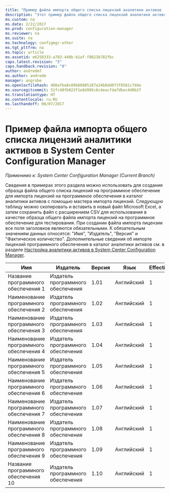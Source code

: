 ```yaml
---
title: "Пример файла импорта общего списка лицензий аналитики активов | Документы Майкрософт"
description: "Этот пример файла общего списка лицензий аналитики активов может помочь вам в импорте лицензий программного обеспечения в System Center Configuration Manager."
ms.custom: na
ms.date: 2/22/2017
ms.prod: configuration-manager
ms.reviewer: na
ms.suite: na
ms.technology: configmgr-other
ms.tgt_pltfrm: na
ms.topic: article
ms.assetid: e6258333-a783-440b-b1af-f8023b782fbc
caps.latest.revision: "5"
caps.handback.revision: "0"
author: andredm7
ms.author: andredm
manager: angrobe
ms.openlocfilehash: 400afbe8c09b80985187a34b0dd0f3f8581c7d4e
ms.sourcegitcommit: 51fc48fb023f1e8d995c6c4eacfda7dbec4d0b2f
ms.translationtype: HT
ms.contentlocale: ru-RU
ms.lasthandoff: 08/07/2017
---
```

# <a name="example-asset-intelligence-general-license-import-file-in-system-center-configuration-manager"></a>Пример файла импорта общего списка лицензий аналитики активов в System Center Configuration Manager

*Применимо к: System Center Configuration Manager (Current Branch)*

Сведения в примерах этого раздела можно использовать для создания образца файла общего списка лицензий на программное обеспечение для импорта лицензий на программное обеспечения в каталог аналитики активов с помощью мастера импорта лицензий. Следующую таблицу можно скопировать и вставить в новый файл Microsoft Excel, а затем сохранить файл с расширением CSV для использования в качестве образца общего файла импорта лицензий на программное обеспечение для тестирования. При создании файла импорта лицензии все поля заголовков являются обязательными. К обязательным значениям данных относятся: "Имя", "Издатель", "Версия" и "Фактическое количество". Дополнительные сведения об импорте лицензий программного обеспечения в каталог аналитики активов см. в разделе [Настройка аналитики активов в System Center Configuration Manager](../../../../core/clients/manage/asset-intelligence/configuring-asset-intelligence.md).  

|Имя|Издатель|Версия|Язык|EffectiveQuantity|PONumber|ResellerName|DateOfPurchase|SupportPurchased|SupportExpirationDate|Комментарии|  
|----------|---------------|-------------|--------------|-----------------------|--------------|------------------|--------------------|----------------------|---------------------------|--------------|  
|Название программного обеспечения 1|Издатель программного обеспечения|1.01|Английский|1|Номер покупки|Имя торгового посредника|10/10/2010|0|10/10/2012|Комментарий|  
|Наименование программного обеспечения 2|Издатель программного обеспечения|1.02|Английский|1|Номер покупки|Имя торгового посредника|10/10/2010|0|10/10/2012|Комментарий|  
|Наименование программного обеспечения 3|Издатель программного обеспечения|1.03|Английский|1|Номер покупки|Имя торгового посредника|10/10/2010|0|10/10/2012|Комментарий|  
|Наименование программного обеспечения 4|Издатель программного обеспечения|1.04|Английский|1|Номер покупки|Имя торгового посредника|10/10/2010|0|10/10/2012|Комментарий|  
|Наименование программного обеспечения 5|Издатель программного обеспечения|1.05|Английский|1|Номер покупки|Имя торгового посредника|10/10/2010|0|10/10/2012|Комментарий|  
|Наименование программного обеспечения 6|Издатель программного обеспечения|1.06|Английский|1|Номер покупки|Имя торгового посредника|10/10/2010|0|10/10/2012|Комментарий|  
|Наименование программного обеспечения 7|Издатель программного обеспечения|1.07|Английский|1|Номер покупки|Имя торгового посредника|10/10/2010|0|10/10/2012|Комментарий|  
|Наименование программного обеспечения 8|Издатель программного обеспечения|1.08|Английский|1|Номер покупки|Имя торгового посредника|10/10/2010|0|10/10/2012|Комментарий|  
|Наименование программного обеспечения 9|Издатель программного обеспечения|1.09|Английский|1|Номер покупки|Имя торгового посредника|10/10/2010|0|10/10/2012|Комментарий|  
|Название программного обеспечения 10|Издатель программного обеспечения|1.10|Английский|1|Номер покупки|Имя торгового посредника|10/10/2010|0|10/10/2012|Комментарий|  
